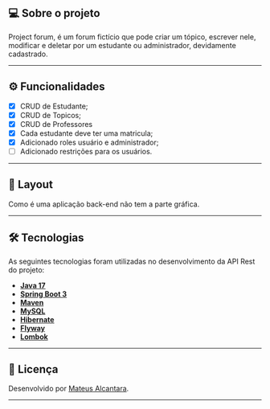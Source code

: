 ## 💻 Sobre o projeto

Project forum, é um forum fictício que pode criar um tópico, escrever nele, modificar e deletar por um estudante ou administrador, devidamente cadastrado.
 
---

## ⚙️ Funcionalidades

- [x] CRUD de Estudante;
- [x] CRUD de Topicos;
- [x] CRUD de Professores
- [x] Cada estudante deve ter uma matricula;
- [x] Adicionado roles usuário e administrador;
- [ ] Adicionado restrições para os usuários.

---

## 🎨 Layout

Como é uma aplicação back-end não tem a parte gráfica.

---

## 🛠 Tecnologias

As seguintes tecnologias foram utilizadas no desenvolvimento da API Rest do projeto:

- **[Java 17](https://www.oracle.com/java)**
- **[Spring Boot 3](https://spring.io/projects/spring-boot)**
- **[Maven](https://maven.apache.org)**
- **[MySQL](https://www.mysql.com)**
- **[Hibernate](https://hibernate.org)**
- **[Flyway](https://flywaydb.org)**
- **[Lombok](https://projectlombok.org)**

---

## 📝 Licença

Desenvolvido por [Mateus Alcantara](https://www.linkedin.com/in/mateus-alcantara-7280b525b/).

---
